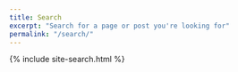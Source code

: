 ```yaml
---
title: Search
excerpt: "Search for a page or post you're looking for"
permalink: "/search/"
---
```


{% include site-search.html %}
